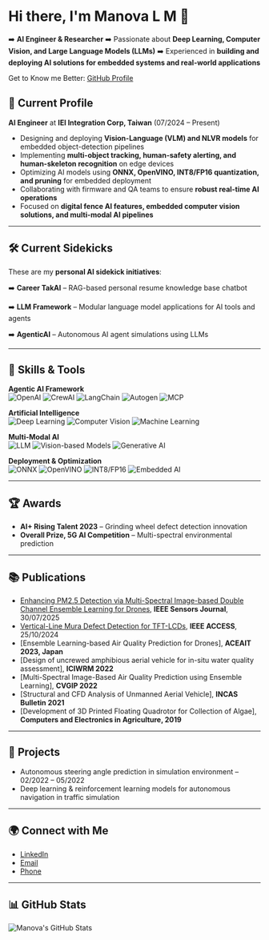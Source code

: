 # Hi there, I'm Manova L M 👋

➡️ **AI Engineer & Researcher**
➡️ Passionate about **Deep Learning, Computer Vision, and Large Language Models (LLMs)**
➡️ Experienced in **building and deploying AI solutions for embedded systems and real-world applications**

Get to Know me Better: [GitHub Profile](https://github.com/mano066)

## 💼 Current Profile

**AI Engineer** at **IEI Integration Corp, Taiwan** (07/2024 – Present)

* Designing and deploying **Vision-Language (VLM) and NLVR models** for embedded object-detection pipelines
* Implementing **multi-object tracking, human-safety alerting, and human-skeleton recognition** on edge devices
* Optimizing AI models using **ONNX, OpenVINO, INT8/FP16 quantization, and pruning** for embedded deployment
* Collaborating with firmware and QA teams to ensure **robust real-time AI operations**
* Focused on **digital fence AI features, embedded computer vision solutions, and multi-modal AI pipelines**

---

## 🛠 Current Sidekicks

These are my **personal AI sidekick initiatives**:

➡️ **Career TakAI** – RAG-based personal resume knowledge base chatbot

➡️ **LLM Framework** – Modular language model applications for AI tools and agents

➡️ **AgenticAI** – Autonomous AI agent simulations using LLMs

---

## 🔧 Skills & Tools

**Agentic AI Framework**  
![OpenAI](https://img.shields.io/badge/OpenAI-00BFFF?style=for-the-badge&logo=openai&logoColor=white) 
![CrewAI](https://img.shields.io/badge/CrewAI-FF69B4?style=for-the-badge&logo=appveyor&logoColor=white) 
![LangChain](https://img.shields.io/badge/LangChain-6E6E6E?style=for-the-badge&logo=python&logoColor=white) 
![Autogen](https://img.shields.io/badge/Autogen-8A2BE2?style=for-the-badge&logoColor=white)
![MCP](https://img.shields.io/badge/MCP-FF4500?style=for-the-badge&logoColor=white)

**Artificial Intelligence**  
![Deep Learning](https://img.shields.io/badge/Deep%20Learning-FF4500?style=for-the-badge) 
![Computer Vision](https://img.shields.io/badge/Computer%20Vision-00FF7F?style=for-the-badge) 
![Machine Learning](https://img.shields.io/badge/Machine%20Learning-1E90FF?style=for-the-badge)

**Multi-Modal AI**  
![LLM](https://img.shields.io/badge/LLM-9400D3?style=for-the-badge) 
![Vision-based Models](https://img.shields.io/badge/Vision-20B2AA?style=for-the-badge) 
![Generative AI](https://img.shields.io/badge/Generative-FF69B4?style=for-the-badge)

**Deployment & Optimization**  
![ONNX](https://img.shields.io/badge/ONNX-000000?style=for-the-badge&logo=onnx&logoColor=white) 
![OpenVINO](https://img.shields.io/badge/OpenVINO-9400D3?style=for-the-badge&logoColor=white) 
![INT8/FP16](https://img.shields.io/badge/INT8/FP16-FF8C00?style=for-the-badge) 
![Embedded AI](https://img.shields.io/badge/Embedded%20AI-00CED1?style=for-the-badge)


---

## 🏆 Awards

* **AI+ Rising Talent 2023** – Grinding wheel defect detection innovation
* **Overall Prize, 5G AI Competition** – Multi-spectral environmental prediction

---

## 📚 Publications



* [Enhancing PM2.5 Detection via Multi-Spectral Image-based Double Channel Ensemble Learning for Drones](https://ieeexplore.ieee.org/document/11098626), **IEEE Sensors Journal**, 30/07/2025
* [Vertical-Line Mura Defect Detection for TFT-LCDs](https://ieeexplore.ieee.org/document/10735154), **IEEE ACCESS**, 25/10/2024
* [Ensemble Learning-based Air Quality Prediction for Drones], **ACEAIT 2023, Japan**
* [Design of uncrewed amphibious aerial vehicle for in-situ water quality assessment], **ICIWRM 2022**
* [Multi-Spectral Image-Based Air Quality Prediction using Ensemble Learning], **CVGIP 2022**
* [Structural and CFD Analysis of Unmanned Aerial Vehicle], **INCAS Bulletin 2021**
* [Development of 3D Printed Floating Quadrotor for Collection of Algae], **Computers and Electronics in Agriculture, 2019**
---

## 🚀 Projects

* Autonomous steering angle prediction in simulation environment – 02/2022 – 05/2022
* Deep learning & reinforcement learning models for autonomous navigation in traffic simulation

---

## 🌍 Connect with Me

* [LinkedIn](https://www.linkedin.com/in/manova-m-509145157)
* [Email](mailto:manomathew1943@gmail.com)
* [Phone](tel:+886958334626)

---

## 📊 GitHub Stats

![Manova's GitHub Stats](https://github-readme-stats.vercel.app/api?username=mano066\&show_icons=true\&count_private=true\&hide=prs)

